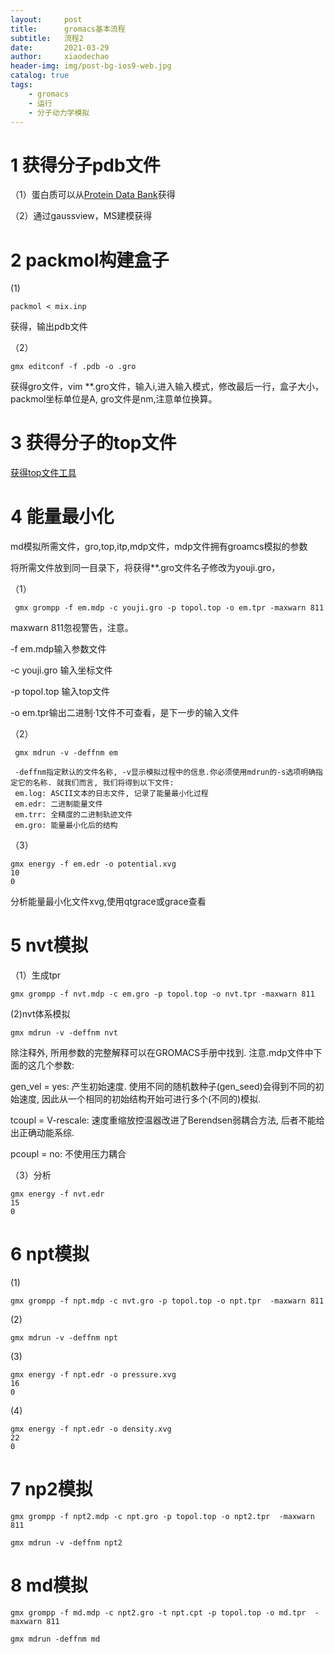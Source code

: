 ```yaml
---
layout:     post
title:      gromacs基本流程
subtitle:   流程2
date:       2021-03-29
author:     xiaodechao
header-img: img/post-bg-ios9-web.jpg
catalog: true
tags:
    - gromacs
    - 运行
    - 分子动力学模拟
---
```


#  1 获得分子pdb文件 #
 （1）蛋白质可以从[Protein Data Bank](http://www.rcsb.org "Protein Data Bank")获得

 （2）通过gaussview，MS建模获得

# 2 packmol构建盒子 #

  (1)

    packmol < mix.inp

获得，输出pdb文件
 
 （2）

    gmx editconf -f .pdb -o .gro
 
获得gro文件，vim **.gro文件，输入i,进入输入模式，修改最后一行，盒子大小，packmol坐标单位是A, gro文件是nm,注意单位换算。

# 3 获得分子的top文件 #

[获得top文件工具](http://sobereva.com/266)

# 4 能量最小化 #
  
  md模拟所需文件，gro,top,itp,mdp文件，mdp文件拥有groamcs模拟的参数

将所需文件放到同一目录下，将获得**.gro文件名子修改为youji.gro，
    
（1）
  
     gmx grompp -f em.mdp -c youji.gro -p topol.top -o em.tpr -maxwarn 811


maxwarn 811忽视警告，注意。

 -f em.mdp输入参数文件

 -c youji.gro 输入坐标文件

  -p topol.top 输入top文件

 -o em.tpr输出二进制·1文件不可查看，是下一步的输入文件

（2） 

     gmx mdrun -v -deffnm em
    
     -deffnm指定默认的文件名称, -v显示模拟过程中的信息.你必须使用mdrun的-s选项明确指定它的名称. 就我们而言, 我们将得到以下文件:
	 em.log: ASCII文本的日志文件, 记录了能量最小化过程
	 em.edr: 二进制能量文件
	 em.trr: 全精度的二进制轨迹文件
	 em.gro: 能量最小化后的结构
   
（3）

    gmx energy -f em.edr -o potential.xvg
    10
    0
  分析能量最小化文件xvg,使用qtgrace或grace查看

# 5 nvt模拟  #

（1）生成tpr

	gmx grompp -f nvt.mdp -c em.gro -p topol.top -o nvt.tpr -maxwarn 811


(2)nvt体系模拟

	gmx mdrun -v -deffnm nvt



除注释外, 所用参数的完整解释可以在GROMACS手册中找到. 注意.mdp文件中下面的这几个参数:

gen_vel = yes: 产生初始速度. 使用不同的随机数种子(gen_seed)会得到不同的初始速度, 因此从一个相同的初始结构开始可进行多个(不同的)模拟.


tcoupl = V-rescale: 速度重缩放控温器改进了Berendsen弱耦合方法, 后者不能给出正确动能系综.

pcoupl = no: 不使用压力耦合
	
（3）分析

	gmx energy -f nvt.edr
	15
	0

# 6 npt模拟 #
(1)  

	gmx grompp -f npt.mdp -c nvt.gro -p topol.top -o npt.tpr  -maxwarn 811

(2)

	gmx mdrun -v -deffnm npt

(3) 
    
    gmx energy -f npt.edr -o pressure.xvg	
	16
	0

(4) 

    gmx energy -f npt.edr -o density.xvg
	22
	0


# 7 np2模拟 #


    gmx grompp -f npt2.mdp -c npt.gro -p topol.top -o npt2.tpr  -maxwarn 811
	
	gmx mdrun -v -deffnm npt2

# 8 md模拟 #

	gmx grompp -f md.mdp -c npt2.gro -t npt.cpt -p topol.top -o md.tpr  -maxwarn 811

	gmx mdrun -deffnm md 

